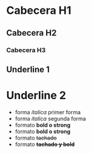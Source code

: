 # Cabecera H1
## Cabecera H2
### Cabecera H3

Underline 1
-------------

Underline 2
================

- forma *italica* primer forma
- forma _italica_ segunda forma
- formato **bold o strong**
- formato __bold o strong__
- formato ~~tachado~~ 
- formato **~~tachado y bold~~** 
